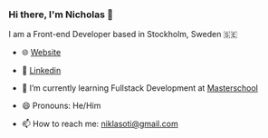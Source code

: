 ### Hi there, I'm Nicholas 👋

I am a Front-end Developer based in Stockholm, Sweden 🇸🇪

- 🌐 [Website](https://nicko.io) 

- 💼 [Linkedin](https://www.linkedin.com/in/nicholas-otieno)

- 🌱 I’m currently learning Fullstack Development at [Masterschool](https://www.masterschool.com/)

- 😄 Pronouns: He/Him

- 📫 How to reach me: niklasoti@gmail.com
